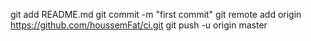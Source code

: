 git add README.md
git commit -m "first commit"
git remote add origin https://github.com/houssemFat/ci.git
git push -u origin master
